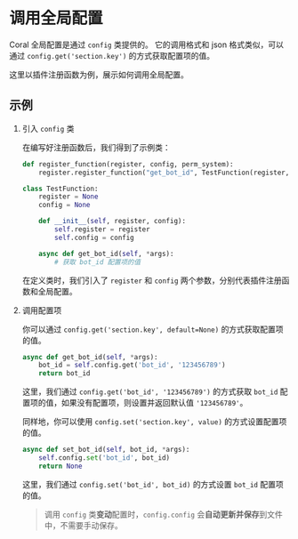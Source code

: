 # 调用全局配置

Coral 全局配置是通过 `config` 类提供的。
它的调用格式和 json 格式类似，可以通过 `config.get('section.key')` 的方式获取配置项的值。

这里以插件注册函数为例，展示如何调用全局配置。

## 示例

1. 引入 `config` 类

    在编写好注册函数后，我们得到了示例类：
    ```python
    def register_function(register, config, perm_system):
        register.register_function("get_bot_id", TestFunction(register, config).get_bot_id)

    class TestFunction:
        register = None
        config = None

        def __init__(self, register, config):
            self.register = register
            self.config = config

        async def get_bot_id(self, *args):
            # 获取 bot_id 配置项的值
    ```

    在定义类时，我们引入了 `register` 和 `config` 两个参数，分别代表插件注册函数和全局配置。

2. 调用配置项

    你可以通过 `config.get('section.key', default=None)` 的方式获取配置项的值。

    ```python
    async def get_bot_id(self, *args):
        bot_id = self.config.get('bot_id', '123456789')
        return bot_id
    ```

    这里，我们通过 `config.get('bot_id', '123456789')` 的方式获取 `bot_id` 配置项的值，如果没有配置项，则设置并返回默认值 `'123456789'`。

    同样地，你可以使用 `config.set('section.key', value)` 的方式设置配置项的值。

    ```python
    async def set_bot_id(self, bot_id, *args):
        self.config.set('bot_id', bot_id)
        return None
    ```

    这里，我们通过 `config.set('bot_id', bot_id)` 的方式设置 `bot_id` 配置项的值。

    > 调用 `config` 类**变动**配置时，`config.config` 会**自动更新并保存**到文件中，不需要手动保存。